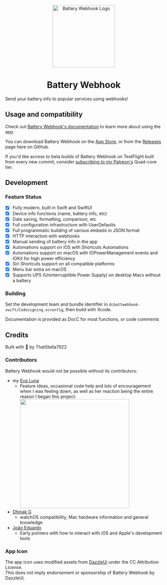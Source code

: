 <div align="center">
  <img src="assets/Generic/AppIconSqaureMasked.png" alt="Battery Webhook Logo" width="200" />
  <h1>Battery Webhook</h1>
</div>

Send your battery info to popular services using webhooks!

## Usage and compatibility
Check out [Battery Webhook's documentation](https://docs.thatstel.la/battery-webhook) to learn more about using the app.

You can download Battery Webhook on the [App Store](https://apps.apple.com/us/app/battery-webhook/id6472404778), or from the [Releases](https://github.com/ThatStella7922/battery-webhook/releases) page here on GitHub.

If you'd like access to beta builds of Battery Webhook on TestFlight built from every new commit, consider [subscribing to my Patreon's](https://www.patreon.com/ThatStella7922) Quad-core tier.

## Development
### Feature Status
- [x] Fully modern, built in Swift and SwiftUI
- [x] Device info functions (name, battery info, etc)
- [x] Date saving, formatting, comparison, etc
- [x] Full configuration infrastructure with UserDefaults
- [x] Full programmatic building of various embeds in JSON format
- [x] HTTP interaction with webhooks
- [x] Manual sending of battery info in the app
- [x] Automations support on iOS with Shortcuts Automations
- [x] Automations support on macOS with IOPowerManagement events and IOKit for high power efficiency
- [x] Siri Shortcuts support on all compatible platforms
- [x] Menu bar extra on macOS
- [X] Supports UPS (Uninterruiptible Power Supply) on desktop Macs without a battery

### Building
Set the development team and bundle identifier in `dcbattwebhook-swift/Codesigning.xcconfig`, then build with Xcode.

Documentation is provided as DocC for most functions, or code comments

## Credits
Built with 💜 by ThatStella7922

### Contributors
Battery Webhook would not be possible without its contributors:
- my [Eva Luna](https://github.com/crystall1nedev)
  - Feature ideas, occasional code help and *lots* of encouragement when I was feeling down, as well as her reaction being the entire reason I began this project:<br><img src="img/sirishortcut.png" width="350" />
- [Dhinak G](https://github.com/dhinakg)
  - watchOS compatibility, Mac hardware information and general knowledge
- [João Eduardo](https://github.com/joaodforce)
  - Early pointers with how to interact with iOS and Apple's development tools

### App Icon
The app icon uses modified assets from [DazzleUi](https://dazzleui.gumroad.com/l/dazzleiconsfree?ref=svgrepo.com) under the CC Attribution License.\
This does not imply endorsement or sponsorship of Battery Webhook by DazzleUi.
